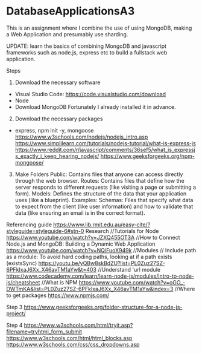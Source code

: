 # DatabaseApplicationsA3
This is an assignment where I combine the use of using MongoDB, making a Web Application and presumably use sharding.

UPDATE:
learn the basics of combining MongoDB and javascript 
frameworks such as node.js, express etc to build a fullstack web application. 


Steps
1. Download the necessary software
- Visual Studio Code: https://code.visualstudio.com/download
- Node 
- Download MongoDB
Fortunately I already installed it in advance.

2. Download the necessary packages
- express, npm init -y, mongoose
https://www.w3schools.com/nodejs/nodejs_intro.asp 
https://www.simplilearn.com/tutorials/nodejs-tutorial/what-is-express-js 
https://www.reddit.com/r/javascript/comments/36sef5/what_is_expressjs_exactly_i_keep_hearing_nodejs/ 
https://www.geeksforgeeks.org/npm-mongoose/


3. Make Folders
Public: Contains files that anyone can access directly through the web browser.
Routes: Contains files that define how the server responds to different requests (like visiting a page or submitting a form).
Models: Defines the structure of the data that your application uses (like a blueprint).
    Examples: Schemas: Files that specify what data to expect from the client (like user information) and how to validate that data (like ensuring an email is in the correct format).


Referencing guide
https://www.lib.rmit.edu.au/easy-cite/?styleguide=styleguide-6#stn-0
Research
//Tutorials for Node
https://www.youtube.com/watch?v=JZXQ455OT3A 
    //How to Connect Node.js and MongoDB: Building a Dynamic Web Application
    https://www.youtube.com/watch?v=NQiFuoX949k
//Modules
    // Include path as a module: To avoid hard coding paths, looking at if a path exists (existsSync)
    https://youtu.be/yQBw8skBdZU?list=PL0Zuz27SZ-6PFkIxaJ6Xx_X46avTM1aYw&t=403 
    //Understand 'url module
    https://www.codecademy.com/learn/learn-node-js/modules/intro-to-node-js/cheatsheet
//What is NPM
https://www.youtube.com/watch?v=oGO_-DWTmKA&list=PL0Zuz27SZ-6PFkIxaJ6Xx_X46avTM1aYw&index=3
    //Where to get packages
    https://www.npmjs.com/

Step 3
https://www.geeksforgeeks.org/folder-structure-for-a-node-js-project/

Step 4
https://www.w3schools.com/html/tryit.asp?filename=tryhtml_form_submit
https://www.w3schools.com/html/html_blocks.asp
https://www.w3schools.com/css/css_dropdowns.asp